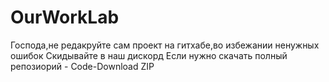 # OurWorkLab
Господа,не редакруйте сам проект на гитхабе,во избежании ненужных ошибок
Скидывайте в наш дискорд
Если нужно скачать полный репозиорий - Code-Download ZIP
